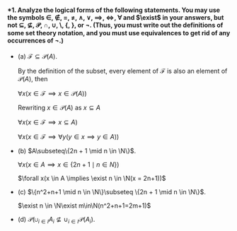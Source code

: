 #### \*1. Analyze the logical forms of the following statements. You may use the symbols $\in$, $\notin$, $=$, $\neq$, $\land$, $\lor$, $\implies$, $\iff$, $\forall$ and $\exist$ in your answers, but not $\subseteq$, $\nsubseteq$, $\mathscr{P}$, $\cap$, $\cup$, $\setminus$, $\{$, $\}$, or $\neg$. (Thus, you must write out the definitions of some set theory notation, and you must use equivalences to get rid of any occurrences of ¬.)

- (a) $\mathcal{F}\subseteq\mathscr{P}(A)$.

  By the definition of the subset, every element of $\mathcal{F}$ is also an element of $\mathscr{P}(A)$, then

  $\forall x(x \in \mathcal{F} \implies x\in \mathscr{P}(A))$

  Rewriting $x \in \mathscr{P}(A)$ as $x \subseteq A$

  $\forall x(x \in \mathcal{F} \implies x \subseteq A)$

  $\forall x(x \in \mathcal{F} \implies \forall y(y\in x \implies y \in A))$

- (b) $A\subseteq\{2n + 1 \mid n \in \N\}$.

  $\forall x(x \in A \implies x \in \{2n+1 \mid n \in N\})$

  $\forall x(x \in A \implies \exist n \in \N(x = 2n+1))$

- (c) $\{n^2+n+1 \mid n \in \N\}\subseteq \{2n + 1 \mid n \in \N\}$.

  $\exist n \in \N\exist m\in\N(n^2+n+1=2m+1)$

- (d) $\mathscr{P}(\cup_{i\in I}A_i\nsubseteq\cup_{i\in I}\mathscr{P}(A_i)$.
